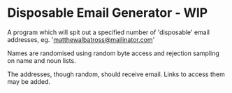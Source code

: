 # Disposable Email Generator - WIP

A program which will spit out a specified number of 'disposable' email addresses, eg. 'matthewalbatross@mailinator.com'

Names are randomised using random byte access and rejection sampling on name and noun lists.

The addresses, though random, should receive email. Links to access them may be added.

